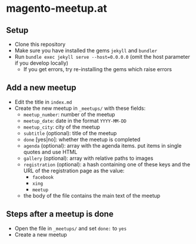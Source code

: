 # magento-meetup.at

## Setup

* Clone this repository
* Make sure you have installed the gems `jekyll` and `bundler`
* Run `bundle exec jekyll serve --host=0.0.0.0` (omit the host parameter if you develop locally)
  * If you get errors, try re-installing the gems which raise errors

## Add a new meetup

* Edit the title in `index.md`
* Create the new meetup in `_meetups/` with these fields:
  * `meetup_number`: number of the meetup
  * `meetup_date`: date in the format `YYYY-MM-DD`
  * `meetup_city`: city of the meetup
  * `subtitle` (optional): title of the meetup
  * `done` [yes|no]: whether the meetup is completed
  * `agenda` (optional): array with the agenda items. put items in single quotes and use HTML
  * `gallery` (optional): array with relative paths to images
  * `registration` (optional): a hash containing one of these keys and the URL of the registration page as the value:
       - `facebook`
       - `xing`
       - `meetup`
  * the body of the file contains the main text of the meetup

## Steps after a meetup is done

* Open the file in `_meetups/` and set `done:` to `yes`
* Create a new meetup  
